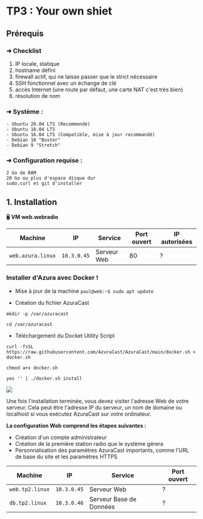 # TP3 : Your own shiet

## Prérequis

### ➜ Checklist

1. IP locale, statique
1.  hostname défini
1.  firewall actif, qui ne laisse passer que le strict nécessaire
1.  SSH fonctionnel avec un échange de clé
1.  accès Internet (une route par défaut, une carte NAT c'est très bien)
1.  résolution de nom



### **➜ Système :**

```
- Ubuntu 20.04 LTS (Recommendé)
- Ubuntu 18.04 LTS
- Ubuntu 16.04 LTS (Compatible, mise à jour recommandé)
- Debian 10 "Buster"
- Debian 9 "Stretch"
```



### **➜ Configuration requise :**

```
2 Go de RAM
20 Go ou plus d'espace disque dur
sudo,curl et git d'installer
```

## 1. Installation

🖥️ **VM web.webradio**

| Machine         | IP            | Service                 | Port ouvert | IP autorisées |
|-----------------|---------------|-------------------------|-------------|---------------|
| `web.azura.linux` | `10.3.0.45` | Serveur Web             | 80        | ?             |

### **Installer d'Azura avec Docker !**

- Mise à jour de la machine
`paul@web:~$ sudo apt update`

- Création du fichier AzuraCast

`mkdir -p /var/azuracast`

`cd /var/azuracast`

- Téléchargement du Docket Utility Script

`curl -fsSL https://raw.githubusercontent.com/AzuraCast/AzuraCast/main/docker.sh > docker.sh`

``` chmod a+x docker.sh ```

```yes '' | ./docker.sh install```

![](./image/magique.gif)

Une fois l'installation terminée, vous devez visiter l'adresse Web de votre serveur. Cela peut être l'adresse IP du serveur, un nom de domaine ou localhost si vous exécutez AzuraCast sur votre ordinateur. 

**La configuration Web comprend les étapes suivantes :**

- Création d'un compte administrateur
- Création de la première station radio que le système gérera
- Personnalisation des paramètres AzuraCast importants, comme l'URL de base du site et les paramètres HTTPS

| Machine         | IP            | Service                 | Port ouvert |
|-----------------|---------------|-------------------------|-------------|
| `web.tp2.linux` | `10.3.0.45` | Serveur Web             | ?           |
| `db.tp2.linux`  | `10.3.0.46` | Serveur Base de Données | ?           |
